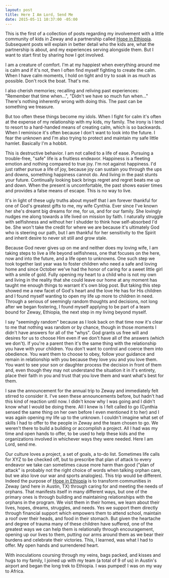 ```yaml
---
layout: post
title: Here I Am Lord, Send Me
date: 2015-05-11 10:37:00 -05:00
---
```


This is the first of a collection of posts regarding my involvement with a little community of kids in Zeway and a partnership called [Hope in Ethiopia](http://hopeinethiopia.org/). Subsequent posts will explain in better detail who the kids are, what the partnership is about, and my experiences serving alongside them. But I want to start first by sharing how I got involved.

I am a creature of comfort. I'm at my happiest when everything around me is calm and if it's not, then I often find myself fighting to create the calm. When I have calm moments, I hold on tight and try to soak in as much as possible. Don't rock the boat. That's me.

I also cherish memories; recalling and reliving past experiences: "Remember that time when...", "Didn't we have so much fun when..." There's nothing inherently wrong with doing this. The past can be something we treasure.

But too often these things become my idols. When I fight for calm it's often at the expense of my relationship with my kids, my family. The irony is I tend to resort to a hard-handed means of creating calm, which is so backwards. When I reminisce it's often because I don't want to look into the future. I fear the unknown and I'm also trying to protect and maintain my safe little hamlet. Basically I'm a hobbit.

This is destructive behavior. I am not called to a life of ease. Pursuing a trouble-free, "safe" life is a fruitless endeavor. Happiness is a fleeting emotion and nothing compared to true joy. I'm not against happiness. I'd just rather pursue a life of joy, because joy can sustain you through the ups and downs, something happiness cannot do. And living in the past stunts your future. Continually looking back brings regret and regret beats me up and down. When the present is uncomfortable, the past shows easier times and provides a false means of escape. This is no way to live.

It's in light of these ugly truths about myself that I am forever thankful for one of God's greatest gifts to me, my wife Cynthia. Ever since I've known her she's dreamt big dreams for me, for us, and for our family. She lovingly nudges me along towards a life lived on mission by faith. I naturally struggle with selfishness and without her I shudder to think how self-absorbed I'd be. She won't take the credit for where we are because it's ultimately God who is steering our path, but I am thankful for her sensitivity to the Spirit and inherit desire to never sit still and grow stale.

Because God never gives up on me and neither does my loving wife, I am taking steps to live a life beyond selfishness, one that focuses on the here, now and into the future, and a life open to unknowns. One such step we took together last year was to foster children who need a safe and loving home and since October we've had the honor of caring for a sweet little girl with a smile of gold. Fully opening my heart to a child who is not my own and living in the reality that she could leave our home at any moment has taught me enough things to warrant it's own blog post. But taking this step showed me a new facet of God's heart and the love He has for His children and I found myself wanting to open my life up more to children in need. Through a serious of seemingly random thoughts and decisions, not long after we began fostering, I found myself applying to be part of a team bound for Zeway, Ethiopia, the next step in my living beyond myself.

I say "seemingly random" because as I look back on that time now it's clear to me that nothing was random or by chance, though in those moments I didn't have answers for all of the "whys". God grants us free will and desires for us to choose Him even if we don't have all of the answers (which we don't). If you're a parent then it's the same thing with the relationship you have with your children. You don't want to control and coerce them into obedience. You want them to choose to obey, follow your guidance and remain in relationship with you because they love you and you love them. You want to see your son or daughter process the decision in front of them and, even though they may not understand the situation it in it's entirety, place their faith in you and trust that you love them and want what's best for them.

I saw the announcement for the annual trip to Zeway and immediately felt stirred to consider it. I've seen these announcements before, but hadn't had this kind of reaction until now. I didn't know why I was going and I didn't know what I would be doing there. All I knew is I felt called to go (Cynthia sensed the same thing on her own before I even mentioned it to her) and I was again opening my life up to the unknown. I couldn't imagine what set of skills I had to offer to the people in Zeway and the team chosen to go. We weren't there to build a building or accomplish a project. All I had was my time and open hands to offer, to be used to help these kids and the organizations involved in whichever ways they were needed. Here I am Lord, send me.

Our culture loves a project, a set of goals, a to-do list. Sometimes life calls for XYZ to be checked off, but to prescribe that plan of attack to every endeavor we take can sometimes cause more harm than good ("plan of attack" is probably not the right choice of words when talking orphan care, but we also love our war and sports analogies). This trip would be different. Indeed the purpose of [Hope in Ethiopia](http://hopeinethiopia.org/) is to transform communities in Zeway (and here in Austin, TX) through caring for and meeting the needs of orphans. That manifests itself in many different ways, but one of the primary ones is through building and maintaining relationships with the orphans in the program. We visit them in their homes, we learn about their lives, hopes, dreams, struggles, and needs. Yes we support them directly through financial support which empowers them to attend school, maintain a roof over their heads, and food in their stomach. But given the heartache and degree of trauma many of these children have suffered, one of the greatest ways we can help them is relationally through encouragement, opening up our lives to them, putting our arms around them as we bear their burdens and celebrate their victories. This, I learned, was what I had to offer. My open hands and surrendered heart.

With inoculations coursing through my veins, bags packed, and kisses and hugs to my family, I joined up with my team (a total of 9 of us) in Austin's airport and began the long trek to Ethiopia. I was pumped! I was on my way to Africa.
